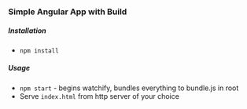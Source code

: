 ### Simple Angular App with Build

##### Installation

* `npm install`

##### Usage

* `npm start` - begins watchify, bundles everything to bundle.js in root
* Serve `index.html` from http server of your choice

